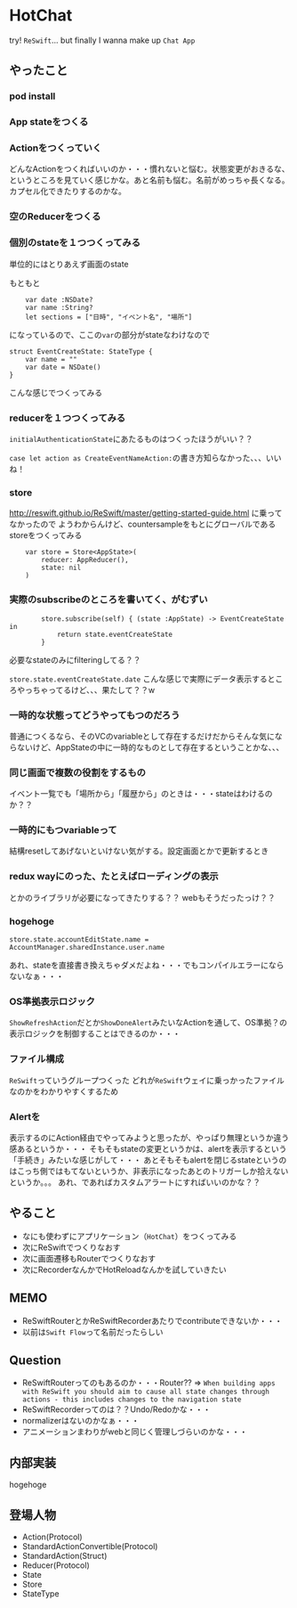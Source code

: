 # HotChat

try! `ReSwift`... but finally I wanna make up `Chat App`

## やったこと

### pod install

### App stateをつくる

### Actionをつくっていく

どんなActionをつくればいいのか・・・慣れないと悩む。状態変更がおきるな、というところを見ていく感じかな。あと名前も悩む。名前がめっちゃ長くなる。カプセル化できたりするのかな。

### 空のReducerをつくる

### 個別のstateを１つつくってみる

単位的にはとりあえず画面のstate

もともと
```
    var date :NSDate?
    var name :String?
    let sections = ["日時", "イベント名", "場所"]
```

になっているので、ここの`var`の部分がstateなわけなので

```
struct EventCreateState: StateType {
    var name = ""
    var date = NSDate()
}
```

こんな感じでつくってみる

### reducerを１つつくってみる

`initialAuthenticationState`にあたるものはつくったほうがいい？？

`case let action as CreateEventNameAction:`の書き方知らなかった、、、いいね！

### store

http://reswift.github.io/ReSwift/master/getting-started-guide.html に乗ってなかったので
ようわからんけど、countersampleをもとにグローバルであるstoreをつくってみる

```
    var store = Store<AppState>(
        reducer: AppReducer(),
        state: nil
    )
```

### 実際のsubscribeのところを書いてく、がむずい

```
        store.subscribe(self) { (state :AppState) -> EventCreateState in
            return state.eventCreateState
        }
```

必要なstateのみにfilteringしてる？？

`store.state.eventCreateState.date`
こんな感じで実際にデータ表示するところやっちゃってるけど、、、果たして？？w

### 一時的な状態ってどうやってもつのだろう

普通につくるなら、そのVCのvariableとして存在するだけだからそんな気にならないけど、AppStateの中に一時的なものとして存在するということかな、、、

### 同じ画面で複数の役割をするもの

イベント一覧でも「場所から」「履歴から」のときは・・・stateはわけるのか？？

### 一時的にもつvariableって

結構resetしてあげないといけない気がする。設定画面とかで更新するとき

### redux wayにのった、たとえばローディングの表示

とかのライブラリが必要になってきたりする？？
webもそうだったっけ？？

### hogehoge 

```
store.state.accountEditState.name = AccountManager.sharedInstance.user.name
```

あれ、stateを直接書き換えちゃダメだよね・・・でもコンパイルエラーにならないなぁ・・・

### OS準拠表示ロジック

`ShowRefreshAction`だとか`ShowDoneAlert`みたいなActionを通して、OS準拠？の表示ロジックを制御することはできるのか・・・

### ファイル構成

`ReSwift`っていうグループつくった
どれが`ReSwift`ウェイに乗っかったファイルなのかをわかりやすくするため

### Alertを

表示するのにAction経由でやってみようと思ったが、やっぱり無理というか違う感あるというか・・・
そもそもstateの変更というかは、alertを表示するという「手続き」みたいな感じがして・・・
あとそもそもalertを閉じるstateというのはこっち側ではもてないというか、非表示になったあとのトリガーしか拾えないというか。。。
あれ、であればカスタムアラートにすればいいのかな？？

## やること

- なにも使わずにアプリケーション（`HotChat`）をつくってみる
- 次にReSwiftでつくりなおす
- 次に画面遷移もRouterでつくりなおす
- 次にRecorderなんかでHotReloadなんかを試していきたい

## MEMO

- ReSwiftRouterとかReSwiftRecorderあたりでcontributeできないか・・・
- 以前は`Swift Flow`って名前だったらしい

## Question

- ReSwiftRouterってのもあるのか・・・Router?? =>  `When building apps with ReSwift you should aim to cause all state changes through actions - this includes changes to the navigation state`
- ReSwiftRecorderってのは？？Undo/Redoかな・・・
- normalizerはないのかなぁ・・・
- アニメーションまわりがwebと同じく管理しづらいのかな・・・

## 内部実装

hogehoge

## 登場人物

- Action(Protocol)
- StandardActionConvertible(Protocol)
- StandardAction(Struct)
- Reducer(Protocol)
- State
- Store
- StateType
